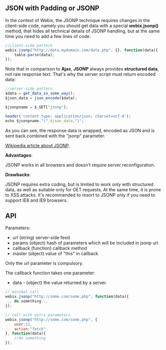 ## JSON with Padding or JSONP

In the context of Webix, the JSONP technique requires changes in the client-side code, namely you should get data with a special **webix.jsonp()** method, 
that hides all technical details of JSONP handling, but at the same time you need to add a few lines of code:

~~~js
//client-side pattern
webix.jsonp("http://data.mydomain.com/data.php", {}, function(data){
	table.parse(data);
});
~~~

Note that in comparison to **Ajax**, **JSONP** always provides **structured data**, not raw response text. That's why the server script must return encoded data:

~~~js
//server-side pattern
$data = get_data_in_some_way();
$json_data = json_encode($data);

$jsonpname = $_GET["jsonp"];

header('content-type: application/json; charset=utf-8');
echo $jsonpname."(".$json_data.")";
~~~

As you can see, the response data is wrapped, encoded as JSON and is sent back combined with the "jsonp" parameter. 

[Wikipedia article about JSONP](http://en.wikipedia.org/wiki/JSONP).

**Advantages**:

JSONP works in all browsers and doesn’t require server reconfiguration.

**Drawbacks**:

JSONP requires extra coding, but is limited to work only with structured data, as well as suitable only for GET requests. At the same time, it is prone to XSS attacks. 
It's recommended to resort to JSONP only if you need to support IE8 and IE9 browsers. 
	
## API

Parameters:

- url    	(string)   	server-side feed
- params    (object)    hash of parameters which will be included in jsonp url
- callback  (function)  callback method
- master    (object)    value of "this" in callback

Only the url parameter is compulsory. 

The callback function takes one parameter:

- data - (object) the value returned by a server.

~~~js
// minimal call
webix.jsonp("http://some.com/some.php", function(data){
... do something...
});

// call with extra parameters
webix.jsonp("http://some.com/some.php", {
	user:12,
	action:"fetch"
}, function(data){
	//do something
});
~~~

